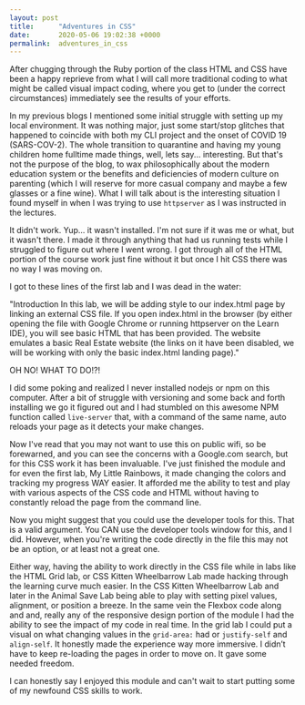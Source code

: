 ```yaml
---
layout: post
title:      "Adventures in CSS"
date:       2020-05-06 19:02:38 +0000
permalink:  adventures_in_css
---
```



After chugging through the Ruby portion of the class HTML and CSS have been a happy reprieve from what I will call more traditional coding to what might be called visual impact coding, where you get to (under the correct circumstances) immediately see the results of your efforts.

In my previous blogs I mentioned some initial struggle with setting up my local environment. It was nothing major, just some start/stop glitches that happened to coincide with both my CLI project and the onset of COVID 19 (SARS-COV-2). The whole transition to quarantine and having my young children home fulltime made things, well, lets say... interesting. But that's not the purpose of the blog, to wax philosophically about the modern education system or the benefits and deficiencies of modern culture on parenting (which I will reserve for more casual company and maybe a few glasses or a fine wine). What I will talk about is the interesting situation I found myself in when I was trying to use ```httpserver``` as I was instructed in the lectures. 

It didn't work. Yup... it wasn't installed. I'm not sure if it was me or what, but it wasn't there. I made it through anything that had us running tests while I struggled to figure out where I went wrong. I got through all of the HTML portion of the course work just fine without it but once I hit CSS there was no way I was moving on. 

I got to these lines of the first lab and I was dead in the water:

"Introduction
In this lab, we will be adding style to our index.html page by linking an external CSS file. If you open index.html in the browser (by either opening the file with Google Chrome or running httpserver on the Learn IDE), you will see basic HTML that has been provided. The website emulates a basic Real Estate website (the links on it have been disabled, we will be working with only the basic index.html landing page)." 

OH NO! WHAT TO DO!?!

I did some poking and realized I never installed nodejs or npm on this computer. After a bit of struggle with versioning and some back and forth installing we go it figured out and I had stumbled on this awesome NPM function called ```live-server``` that, with a command of the same name, auto reloads your page as it detects your make changes.

Now I've read that you may not want to use this on public wifi, so be forewarned, and you can see the concerns with a Google.com search, but for this CSS work it has been invaluable. I've just finished the module and for even the first lab, My Little Rainbows, it made changing the colors and tracking my progress WAY easier. It afforded me the ability to test and play with various aspects of the CSS code and HTML without having to constantly reload the page from the command line. 

Now you might suggest that you could use the developer tools for this. That is a valid argument. You CAN use the developer tools window for this, and I did. However, when you're writing the code directly in the file this may not be an option, or at least not a great one.

Either way, having the ability to work directly in the CSS file while in labs like the HTML Grid lab, or CSS Kitten Wheelbarrow Lab made hacking through the learning curve much easier. In the CSS Kitten Wheelbarrow Lab and later in the Animal Save Lab being able to play with setting pixel values, alignment, or position a breeze. In the same vein the Flexbox code along and  and, really any of the responsive design portion of the module I had the ability to see the impact of my code in real time. In the grid lab I could put a visual on what changing values in the ```grid-area:``` had or ```justify-self``` and ```align-self```. It honestly made the experience way more immersive. I didn’t have to keep re-loading the pages in order to move on. It gave some needed freedom.  

I can honestly say I enjoyed this module and can't wait to start putting some of my newfound CSS skills to work.

